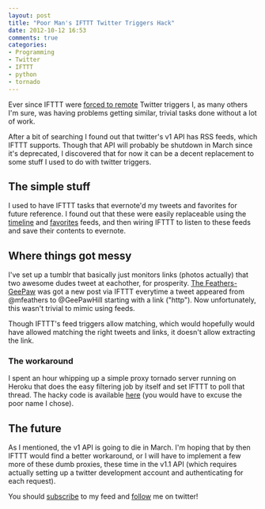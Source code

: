 ```yaml
---
layout: post
title: "Poor Man's IFTTT Twitter Triggers Hack"
date: 2012-10-12 16:53
comments: true
categories: 
- Programming
- Twitter
- IFTTT
- python
- tornado
---
```


Ever since IFTTT were [forced to remote][1] Twitter triggers I, as many others I'm sure, was having problems getting similar, trivial tasks done without a lot of work.

After a bit of searching I found out that twitter's v1 API has RSS feeds, which IFTTT supports. Though that API will probably be shutdown in March since it's deprecated, I discovered that for now it can be a decent replacement to some stuff I used to do with twitter triggers.

## The simple stuff

I used to have IFTTT tasks that evernote'd my tweets and favorites for future reference. I found out that these were easily replaceable using the [timeline][2] and [favorites][3] feeds, and then wiring IFTTT to listen to these feeds and save their contents to evernote.

## Where things got messy

I've set up a tumblr that basically just monitors links (photos actually) that two awesome dudes tweet at eachother, for prosperity. [The Feathers-GeePaw][4] was got a new post via IFTTT everytime a tweet appeared from @mfeathers to @GeePawHill starting with a link ("http"). Now unfortunately, this wasn't trivial to mimic using feeds.

Though IFTTT's feed triggers allow matching, which would hopefully would have allowed matching the right tweets and links, it doesn't allow extracting the link.

### The workaround

I spent an hour whipping up a simple proxy tornado server running on Heroku that does the easy filtering job by itself and set IFTTT to poll that thread. The hacky code is available [here][5] (you would have to excuse the poor name I chose).

## The future

As I mentioned, the v1 API is going to die in March. I'm hoping that by then IFTTT would find a better workaround, or I will have to implement a few more of these dumb proxies, these time in the v1.1 API (which requires actually setting up a twitter development account and authenticating for each request).

You should [subscribe](http://feeds.feedburner.com/TheCodeDump) to my feed and [follow](http://twitter.com/avivby) me on twitter!


[1]: http://thenextweb.com/apps/2012/09/20/ifttt-removes-twitter-triggers-comply-new-api-policies/
[2]: https://dev.twitter.com/docs/api/1/get/statuses/user_timeline
[3]: https://dev.twitter.com/docs/api/1/get/favorites
[4]: http://feathersgeepaw.tumblr.com/
[5]: https://github.com/abyx/mfeatherss

